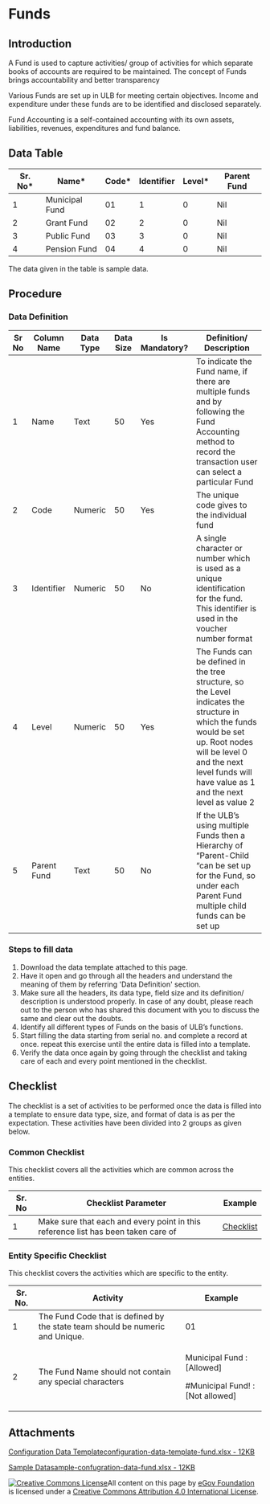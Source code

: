 # Funds

## Introduction <a href="#introduction" id="introduction"></a>

A Fund is used to capture activities/ group of activities for which separate books of accounts are required to be maintained. The concept of Funds brings accountability and better transparency

Various Funds are set up in ULB for meeting certain objectives. Income and expenditure under these funds are to be identified and disclosed separately.

Fund Accounting is a self-contained accounting with its own assets, liabilities, revenues, expenditures and fund balance.

## Data Table <a href="#data-table" id="data-table"></a>

| Sr. No\* | Name\*         | Code\* | Identifier | Level\* | Parent Fund |
| -------- | -------------- | ------ | ---------- | ------- | ----------- |
| 1        | Municipal Fund | 01     | 1          | 0       | Nil         |
| 2        | Grant Fund     | 02     | 2          | 0       | Nil         |
| 3        | Public Fund    | 03     | 3          | 0       | Nil         |
| 4        | Pension Fund   | 04     | 4          | 0       | Nil         |

The data given in the table is sample data.

## Procedure <a href="#procedure" id="procedure"></a>

### Data Definition <a href="#data-definition" id="data-definition"></a>

| Sr No | Column Name | Data Type | Data Size | Is Mandatory? | Definition/ Description                                                                                                                                                                                                         |
| ----- | ----------- | --------- | --------- | ------------- | ------------------------------------------------------------------------------------------------------------------------------------------------------------------------------------------------------------------------------- |
| 1     | Name        | Text      | 50        | Yes           | To indicate the Fund name, if there are multiple funds and by following the Fund Accounting method to record the transaction user can select a particular Fund                                                                  |
| 2     | Code        | Numeric   | 50        | Yes           | The unique code gives to the individual fund                                                                                                                                                                                    |
| 3     | Identifier  | Numeric   | 50        | No            | A single character or number which is used as a unique identification for the fund. This identifier is used in the voucher number format                                                                                        |
| 4     | Level       | Numeric   | 50        | Yes           | The Funds can be defined in the tree structure, so the Level indicates the structure in which the funds would be set up. Root nodes will be level 0 and the next level funds will have value as 1 and the next level as value 2 |
| 5     | Parent Fund | Text      | 50        | No            | If the ULB’s using multiple Funds then a Hierarchy of “Parent-Child “can be set up for the Fund, so under each Parent Fund multiple child funds can be set up                                                                   |

### Steps to fill data <a href="#steps-to-fill-data" id="steps-to-fill-data"></a>

1. Download the data template attached to this page.
2. Have it open and go through all the headers and understand the meaning of them by referring 'Data Definition' section.
3. Make sure all the headers, its data type, field size and its definition/ description is understood properly. In case of any doubt, please reach out to the person who has shared this document with you to discuss the same and clear out the doubts.
4. Identify all different types of Funds on the basis of ULB’s functions.
5. Start filling the data starting from serial no. and complete a record at once. repeat this exercise until the entire data is filled into a template.
6. Verify the data once again by going through the checklist and taking care of each and every point mentioned in the checklist.

## Checklist <a href="#checklist" id="checklist"></a>

The checklist is a set of activities to be performed once the data is filled into a template to ensure data type, size, and format of data is as per the expectation. These activities have been divided into 2 groups as given below.

### Common Checklist <a href="#common-checklist" id="common-checklist"></a>

This checklist covers all the activities which are common across the entities.

| Sr. No | Checklist Parameter                                                               | Example                                                                                                                      |
| ------ | --------------------------------------------------------------------------------- | ---------------------------------------------------------------------------------------------------------------------------- |
| 1      | Make sure that each and every point in this reference list has been taken care of | ​[Checklist](https://docs.digit.org/configure-digit/configuring-master-data-templates/module-setup/common-config/checklist)​ |

### Entity Specific Checklist <a href="#entity-specific-checklist" id="entity-specific-checklist"></a>

This checklist covers the activities which are specific to the entity.

| Sr. No. | Activity                                                                      | Example                                                                  |
| ------- | ----------------------------------------------------------------------------- | ------------------------------------------------------------------------ |
| 1       | The Fund Code that is defined by the state team should be numeric and Unique. | 01                                                                       |
| 2       | The Fund Name should not contain any special characters                       | <p>Municipal Fund : [Allowed]</p><p>#Municipal Fund! : [Not allowed]</p> |

## Attachments <a href="#attachments" id="attachments"></a>

[Configuration Data Templateconfiguration-data-template-fund.xlsx - 12KB](https://firebasestorage.googleapis.com/v0/b/gitbook-28427.appspot.com/o/assets%2F-MERG\_iQW5oN4ukgXP8K%2Fsync%2Ff9dc86ca5ba0981b1306fb82a369fa2b36e3ab36.xlsx?generation=1602050611474699\&alt=media)

[Sample Datasample-confugration-data-fund.xlsx - 12KB](https://firebasestorage.googleapis.com/v0/b/gitbook-28427.appspot.com/o/assets%2F-MERG\_iQW5oN4ukgXP8K%2Fsync%2F1ca40a1602d7e0a128c9334b527330ff0869e54c.xlsx?generation=1602050611469891\&alt=media)

[![Creative Commons License](https://i.creativecommons.org/l/by/4.0/80x15.png)](http://creativecommons.org/licenses/by/4.0/)All content on this page by [eGov Foundation ](https://egov.org.in/)is licensed under a [Creative Commons Attribution 4.0 International License](http://creativecommons.org/licenses/by/4.0/).
